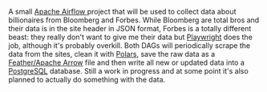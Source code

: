 A small [Apache Airflow ](https://airflow.apache.org/) project that will be used to collect data about billionaires from Bloomberg and Forbes. 
While Bloomberg are total bros and their data is in the site header in JSON format, Forbes is a totally different beast: they really don't want to give me their data but [Playwright](https://playwright.dev/) does the job, although it's probably overkill. 
Both DAGs will periodically scrape the data from the sites, clean it with [Polars](https://www.pola.rs/), save the raw data as a [Feather/Apache Arrow](https://arrow.apache.org/docs/python/feather.html) file and then write all new or updated data into a [PostgreSQL](https://www.postgresql.org/) database. 
Still a work in progress and at some point it's also planned to actually do something with the data.
